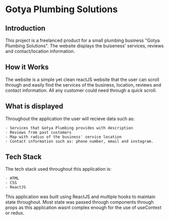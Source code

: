 # Gotya Plumbing Solutions

## Introduction

This project is a freelanced product for a small plumbing business "Gotya Plumbing Solutions". The website displays the buiseness' services, reviews and contact/location information.

## How it Works

The website is a simple yet clean reactJS website that the user can scroll through and easily find the services of the business, location, reviews and contact information. All any customer could need through a quick scroll.

## What is displayed

Throughout the application the user will recieve data such as:

    - Services that Gotya Plumbing provides with description
    - Reviews from past customers
    - Map with radius of the business' service location
    - Contact information such as: phone number, email and instagram.

## Tech Stack

The tech stack used throughout this application is:

    - HTML
    - CSS
    - ReactJS

This application was built using ReactJS and multiple hooks to maintain state throughout. Most state was passed through components through props as this application wasnt complex enough for the use of useContext or redux.

